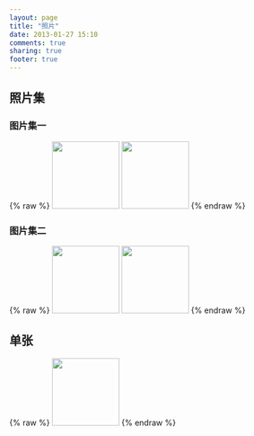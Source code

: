 ```yaml
---
layout: page
title: "照片"
date: 2013-01-27 15:10
comments: true
sharing: true
footer: true
---
```

照片集
------

###  图片集一

{% raw %}
<a href="https://raw.github.com/Shirui1989/blogmedia/master/Pic/施.jpg" rel="gal1" class="fgal" title="my logo"><img src="https://raw.github.com/Shirui1989/blogmedia/master/Pic/施.jpg" width="120" height="120"/></a>
<a href="https://raw.github.com/Shirui1989/blogmedia/master/Pic/施.jpg" rel="gal1" class="fgal" title="my logo, too"><img src="https://raw.github.com/Shirui1989/blogmedia/master/Pic/施.jpg" width="120" height="120"/></a>
{% endraw %}

###  图片集二

{% raw %}
<a href="https://raw.github.com/Shirui1989/blogmedia/master/Pic/施.jpg" rel="gal2" class="fgal" title="my logo"><img src="https://raw.github.com/Shirui1989/blogmedia/master/Pic/施.jpg" width="120" height="120"/></a>
<a href="https://raw.github.com/Shirui1989/blogmedia/master/Pic/施.jpg" rel="gal2" class="fgal" title="my logo, too"><img src="https://raw.github.com/Shirui1989/blogmedia/master/Pic/施.jpg" width="120" height="120"/></a>
{% endraw %}

单张
----
{% raw %}
<a href="https://raw.github.com/Shirui1989/blogmedia/master/Pic/施.jpg" class="fsingle" title="my logo"><img src="https://raw.github.com/Shirui1989/blogmedia/master/Pic/施.jpg" width="120" height="120"/></a>
{% endraw %}
